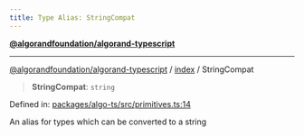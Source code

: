 ```yaml
---
title: Type Alias: StringCompat
---
```


[**@algorandfoundation/algorand-typescript**](../../README)

***

[@algorandfoundation/algorand-typescript](../../README) / [index](../README) / StringCompat



> **StringCompat**: `string`

Defined in: [packages/algo-ts/src/primitives.ts:14](https://github.com/algorandfoundation/puya-ts/blob/main/packages/algo-ts/src/primitives.ts#L14)

An alias for types which can be converted to a string